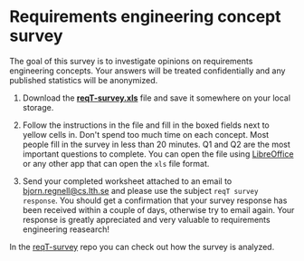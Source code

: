 # Requirements engineering concept survey

The goal of this survey is to investigate opinions on requirements engineering concepts. Your answers will be treated confidentially and any published statistics will be anonymized. 

1. Download the **[reqT-survey.xls]** file and save it somewhere on your local storage.

2. Follow the instructions in the file and fill in the boxed fields next to yellow cells in. Don't spend too much time on each concept. Most people fill in the survey in less than 20 minutes. Q1 and Q2 are the most important questions to complete. You can open the file using [LibreOffice] or any other app that can open the `xls` file format.

3. Send your completed worksheet attached to an email to bjorn.regnell@cs.lth.se and please use the subject `reqT survey response`. You should get a confirmation that your survey response has been received within a couple of days, otherwise try to email again. Your response is greatly appreciated and very valuable to requirements engineering reasearch!

In the [reqT-survey] repo you can check out how the survey is analyzed.

[reqT-survey.xls]: https://github.com/reqT/reqT/raw/3.0.x/survey/reqT-survey.xls
[LibreOffice]: https://www.libreoffice.org/download/
[reqT-survey]: https://github.com/bjornregnell/reqT-survey

